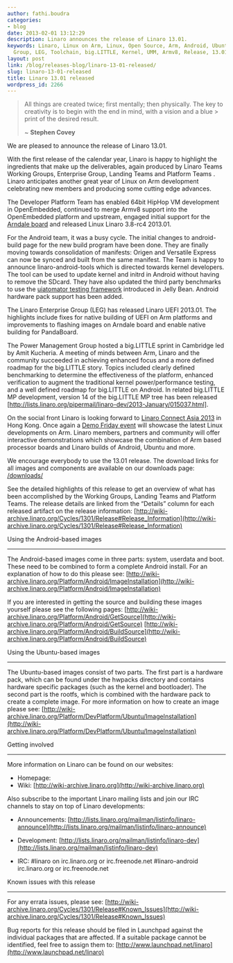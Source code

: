 ```yaml
---
author: fathi.boudra
categories:
- blog
date: 2013-02-01 13:12:29
description: Linaro announces the release of Linaro 13.01.
keywords: Linaro, Linux on Arm, Linux, Open Source, Arm, Android, Ubuntu, Linaro Enterprise
  Group, LEG, Toolchain, big.LITTLE, Kernel, UMM, Armv8, Release, 13.01, Announcement
layout: post
link: /blog/releases-blog/linaro-13-01-released/
slug: linaro-13-01-released
title: Linaro 13.01 released
wordpress_id: 2266
---
```


> All things are created twice; first mentally; then physically. The key to creativity is to begin with the end in mind, with a vision and a blue > print of the desired result.
>
> ~ **Stephen Covey**

We are pleased to announce the release of Linaro 13.01.

With the first release of the calendar year, Linaro is happy to highlight the ingredients that make up the deliverables, again produced by Linaro Teams  Working Groups, Enterprise Group, Landing Teams and Platform Teams . Linaro anticipates another great year of Linux on Arm development celebrating new members and producing some cutting edge advances.

The Developer Platform Team has enabled 64bit HipHop VM development in OpenEmbedded, continued to merge Armv8 support into the OpenEmbedded platform and upstream, engaged initial support for the [Arndale board](http://www.arndaleboard.org/) and released Linux Linaro 3.8-rc4 2013.01.

For the Android team, it was a busy cycle. The initial changes to android-build page for the new build program have been done. They are finally moving towards consolidation of manifests: Origen and Versatile Express can now be synced and built from the same manifest. The Team is happy to announce linaro-android-tools which is directed towards kernel developers. The tool can be used to update kernel and initrd in Android without having to remove the SDcard. They have also updated the third party benchmarks to use the [uiatomator testing framework](http://developer.android.com/tools/help/uiautomator/index.html) introduced in Jelly Bean. Android hardware pack support has been added.

The Linaro Enterprise Group (LEG) has released Linaro UEFI 2013.01. The highlights include fixes for native building of UEFI on Arm platforms and improvements to flashing images on Arndale board and enable native building for PandaBoard.

The Power Management Group hosted a big.LITTLE sprint in Cambridge led by Amit Kucheria. A meeting of minds between Arm, Linaro and the community succeeded in achieving enhanced focus and a more defined roadmap for the big.LITTLE story. Topics included clearly defined benchmarking to determine the effectiveness of the platform, enhanced verification to augment the traditional kernel power/performance testing, and a well defined roadmap for big.LITTLE on Android. In related big.LITTLE MP development, version 14 of the big.LITTLE MP tree has been released [http://lists.linaro.org/pipermail/linaro-dev/2013-January/015037.html].

On the social front Linaro is looking forward to [Linaro Connect Asia 2013](https://connect.linaro.org) in Hong Kong. Once again a [Demo Friday event](/blog/demo-friday-at-linaro-connect-q1-12-to-show-the-latest-linux-developments-on-arm/) will showcase the latest Linux developments on Arm. Linaro members, partners and community will offer interactive demonstrations which showcase the combination of Arm based processor boards and Linaro builds of Android, Ubuntu and more.

We encourage everybody to use the 13.01 release. The download links for all images and components are available on our downloads page:
[/downloads/](/downloads/)

See the detailed highlights of this release to get an overview of what has been accomplished by the Working Groups, Landing Teams and Platform Teams. The release details are linked from the “Details” column for each released artifact on the release information:
[http://wiki-archive.linaro.org/Cycles/1301/Release#Release_Information](http://wiki-archive.linaro.org/Cycles/1301/Release#Release_Information)

Using the Android-based images

* * *

The Android-based images come in three parts: system, userdata and boot. These need to be combined to form a complete Android install. For an explanation of how to do this please see:
[http://wiki-archive.linaro.org/Platform/Android/ImageInstallation](http://wiki-archive.linaro.org/Platform/Android/ImageInstallation)

If you are interested in getting the source and building these images yourself please see the following pages:
[http://wiki-archive.linaro.org/Platform/Android/GetSource](http://wiki-archive.linaro.org/Platform/Android/GetSource)
[http://wiki-archive.linaro.org/Platform/Android/BuildSource](http://wiki-archive.linaro.org/Platform/Android/BuildSource)

Using the Ubuntu-based images

* * *

The Ubuntu-based images consist of two parts. The first part is a hardware pack, which can be found under the hwpacks directory and contains hardware specific packages (such as the kernel and bootloader). The second part is the rootfs, which is combined with the hardware pack to create a complete image. For more information on how to create an image please see:
[http://wiki-archive.linaro.org/Platform/DevPlatform/Ubuntu/ImageInstallation](http://wiki-archive.linaro.org/Platform/DevPlatform/Ubuntu/ImageInstallation)

Getting involved

* * *

More information on Linaro can be found on our websites:
* Homepage: []()
* Wiki: [http://wiki-archive.linaro.org](http://wiki-archive.linaro.org)

Also subscribe to the important Linaro mailing lists and join our IRC channels to stay on top of Linaro developments:
* Announcements:
[http://lists.linaro.org/mailman/listinfo/linaro-announce](http://lists.linaro.org/mailman/listinfo/linaro-announce)

* Development:
[http://lists.linaro.org/mailman/listinfo/linaro-dev](http://lists.linaro.org/mailman/listinfo/linaro-dev)

* IRC:
#linaro on irc.linaro.org or irc.freenode.net
#linaro-android irc.linaro.org or irc.freenode.net

Known issues with this release

* * *

For any errata issues, please see:
[http://wiki-archive.linaro.org/Cycles/1301/Release#Known_Issues](http://wiki-archive.linaro.org/Cycles/1301/Release#Known_Issues)

Bug reports for this release should be filed in Launchpad against the individual packages that are affected. If a suitable package cannot be identified, feel free to assign them to:
[http://www.launchpad.net/linaro](http://www.launchpad.net/linaro)
